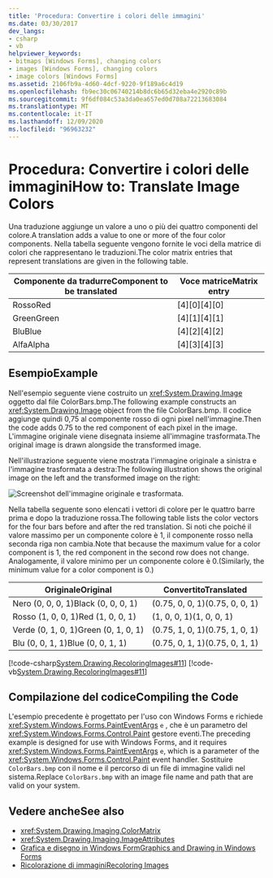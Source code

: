 ```yaml
---
title: 'Procedura: Convertire i colori delle immagini'
ms.date: 03/30/2017
dev_langs:
- csharp
- vb
helpviewer_keywords:
- bitmaps [Windows Forms], changing colors
- images [Windows Forms], changing colors
- image colors [Windows Forms]
ms.assetid: 2106fb9a-4d60-4dcf-9220-9f189a6c4d19
ms.openlocfilehash: fb9ec30c06740214b8dc6b65d32eba4e2920c89b
ms.sourcegitcommit: 9f6df084c53a3da0ea657ed0d708a72213683084
ms.translationtype: MT
ms.contentlocale: it-IT
ms.lasthandoff: 12/09/2020
ms.locfileid: "96963232"
---
```

# <a name="how-to-translate-image-colors"></a><span data-ttu-id="dc06d-102">Procedura: Convertire i colori delle immagini</span><span class="sxs-lookup"><span data-stu-id="dc06d-102">How to: Translate Image Colors</span></span>
<span data-ttu-id="dc06d-103">Una traduzione aggiunge un valore a uno o più dei quattro componenti del colore.</span><span class="sxs-lookup"><span data-stu-id="dc06d-103">A translation adds a value to one or more of the four color components.</span></span> <span data-ttu-id="dc06d-104">Nella tabella seguente vengono fornite le voci della matrice di colori che rappresentano le traduzioni.</span><span class="sxs-lookup"><span data-stu-id="dc06d-104">The color matrix entries that represent translations are given in the following table.</span></span>  
  
|<span data-ttu-id="dc06d-105">Componente da tradurre</span><span class="sxs-lookup"><span data-stu-id="dc06d-105">Component to be translated</span></span>|<span data-ttu-id="dc06d-106">Voce matrice</span><span class="sxs-lookup"><span data-stu-id="dc06d-106">Matrix entry</span></span>|  
|--------------------------------|------------------|  
|<span data-ttu-id="dc06d-107">Rosso</span><span class="sxs-lookup"><span data-stu-id="dc06d-107">Red</span></span>|<span data-ttu-id="dc06d-108">[4][0]</span><span class="sxs-lookup"><span data-stu-id="dc06d-108">[4][0]</span></span>|  
|<span data-ttu-id="dc06d-109">Green</span><span class="sxs-lookup"><span data-stu-id="dc06d-109">Green</span></span>|<span data-ttu-id="dc06d-110">[4][1]</span><span class="sxs-lookup"><span data-stu-id="dc06d-110">[4][1]</span></span>|  
|<span data-ttu-id="dc06d-111">Blu</span><span class="sxs-lookup"><span data-stu-id="dc06d-111">Blue</span></span>|<span data-ttu-id="dc06d-112">[4][2]</span><span class="sxs-lookup"><span data-stu-id="dc06d-112">[4][2]</span></span>|  
|<span data-ttu-id="dc06d-113">Alfa</span><span class="sxs-lookup"><span data-stu-id="dc06d-113">Alpha</span></span>|<span data-ttu-id="dc06d-114">[4][3]</span><span class="sxs-lookup"><span data-stu-id="dc06d-114">[4][3]</span></span>|  
  
## <a name="example"></a><span data-ttu-id="dc06d-115">Esempio</span><span class="sxs-lookup"><span data-stu-id="dc06d-115">Example</span></span>  
 <span data-ttu-id="dc06d-116">Nell'esempio seguente viene costruito un <xref:System.Drawing.Image> oggetto dal file ColorBars.bmp.</span><span class="sxs-lookup"><span data-stu-id="dc06d-116">The following example constructs an <xref:System.Drawing.Image> object from the file ColorBars.bmp.</span></span> <span data-ttu-id="dc06d-117">Il codice aggiunge quindi 0,75 al componente rosso di ogni pixel nell'immagine.</span><span class="sxs-lookup"><span data-stu-id="dc06d-117">Then the code adds 0.75 to the red component of each pixel in the image.</span></span> <span data-ttu-id="dc06d-118">L'immagine originale viene disegnata insieme all'immagine trasformata.</span><span class="sxs-lookup"><span data-stu-id="dc06d-118">The original image is drawn alongside the transformed image.</span></span>  
  
 <span data-ttu-id="dc06d-119">Nell'illustrazione seguente viene mostrata l'immagine originale a sinistra e l'immagine trasformata a destra:</span><span class="sxs-lookup"><span data-stu-id="dc06d-119">The following illustration shows the original image on the left and the transformed image on the right:</span></span>  
  
 ![Screenshot dell'immagine originale e trasformata.](./media/how-to-translate-image-colors/original-image-translate-colors.png)  
  
 <span data-ttu-id="dc06d-121">Nella tabella seguente sono elencati i vettori di colore per le quattro barre prima e dopo la traduzione rossa.</span><span class="sxs-lookup"><span data-stu-id="dc06d-121">The following table lists the color vectors for the four bars before and after the red translation.</span></span> <span data-ttu-id="dc06d-122">Si noti che poiché il valore massimo per un componente colore è 1, il componente rosso nella seconda riga non cambia.</span><span class="sxs-lookup"><span data-stu-id="dc06d-122">Note that because the maximum value for a color component is 1, the red component in the second row does not change.</span></span> <span data-ttu-id="dc06d-123">Analogamente, il valore minimo per un componente colore è 0.</span><span class="sxs-lookup"><span data-stu-id="dc06d-123">(Similarly, the minimum value for a color component is 0.)</span></span>  
  
|<span data-ttu-id="dc06d-124">Originale</span><span class="sxs-lookup"><span data-stu-id="dc06d-124">Original</span></span>|<span data-ttu-id="dc06d-125">Convertito</span><span class="sxs-lookup"><span data-stu-id="dc06d-125">Translated</span></span>|  
|--------------|----------------|  
|<span data-ttu-id="dc06d-126">Nero (0, 0, 0, 1)</span><span class="sxs-lookup"><span data-stu-id="dc06d-126">Black (0, 0, 0, 1)</span></span>|<span data-ttu-id="dc06d-127">(0.75, 0, 0, 1)</span><span class="sxs-lookup"><span data-stu-id="dc06d-127">(0.75, 0, 0, 1)</span></span>|  
|<span data-ttu-id="dc06d-128">Rosso (1, 0, 0, 1)</span><span class="sxs-lookup"><span data-stu-id="dc06d-128">Red (1, 0, 0, 1)</span></span>|<span data-ttu-id="dc06d-129">(1, 0, 0, 1)</span><span class="sxs-lookup"><span data-stu-id="dc06d-129">(1, 0, 0, 1)</span></span>|  
|<span data-ttu-id="dc06d-130">Verde (0, 1, 0, 1)</span><span class="sxs-lookup"><span data-stu-id="dc06d-130">Green (0, 1, 0, 1)</span></span>|<span data-ttu-id="dc06d-131">(0.75, 1, 0, 1)</span><span class="sxs-lookup"><span data-stu-id="dc06d-131">(0.75, 1, 0, 1)</span></span>|  
|<span data-ttu-id="dc06d-132">Blu (0, 0, 1, 1)</span><span class="sxs-lookup"><span data-stu-id="dc06d-132">Blue (0, 0, 1, 1)</span></span>|<span data-ttu-id="dc06d-133">(0.75, 0, 1, 1)</span><span class="sxs-lookup"><span data-stu-id="dc06d-133">(0.75, 0, 1, 1)</span></span>|  
  
 [!code-csharp[System.Drawing.RecoloringImages#11](~/samples/snippets/csharp/VS_Snippets_Winforms/System.Drawing.RecoloringImages/CS/Class1.cs#11)]
 [!code-vb[System.Drawing.RecoloringImages#11](~/samples/snippets/visualbasic/VS_Snippets_Winforms/System.Drawing.RecoloringImages/VB/Class1.vb#11)]  
  
## <a name="compiling-the-code"></a><span data-ttu-id="dc06d-134">Compilazione del codice</span><span class="sxs-lookup"><span data-stu-id="dc06d-134">Compiling the Code</span></span>  
 <span data-ttu-id="dc06d-135">L'esempio precedente è progettato per l'uso con Windows Forms e richiede <xref:System.Windows.Forms.PaintEventArgs> `e` , che è un parametro del <xref:System.Windows.Forms.Control.Paint> gestore eventi.</span><span class="sxs-lookup"><span data-stu-id="dc06d-135">The preceding example is designed for use with Windows Forms, and it requires <xref:System.Windows.Forms.PaintEventArgs> `e`, which is a parameter of the <xref:System.Windows.Forms.Control.Paint> event handler.</span></span> <span data-ttu-id="dc06d-136">Sostituire `ColorBars.bmp` con il nome e il percorso di un file di immagine validi nel sistema.</span><span class="sxs-lookup"><span data-stu-id="dc06d-136">Replace `ColorBars.bmp` with an image file name and path that are valid on your system.</span></span>  
  
## <a name="see-also"></a><span data-ttu-id="dc06d-137">Vedere anche</span><span class="sxs-lookup"><span data-stu-id="dc06d-137">See also</span></span>

- <xref:System.Drawing.Imaging.ColorMatrix>
- <xref:System.Drawing.Imaging.ImageAttributes>
- [<span data-ttu-id="dc06d-138">Grafica e disegno in Windows Form</span><span class="sxs-lookup"><span data-stu-id="dc06d-138">Graphics and Drawing in Windows Forms</span></span>](graphics-and-drawing-in-windows-forms.md)
- [<span data-ttu-id="dc06d-139">Ricolorazione di immagini</span><span class="sxs-lookup"><span data-stu-id="dc06d-139">Recoloring Images</span></span>](recoloring-images.md)
